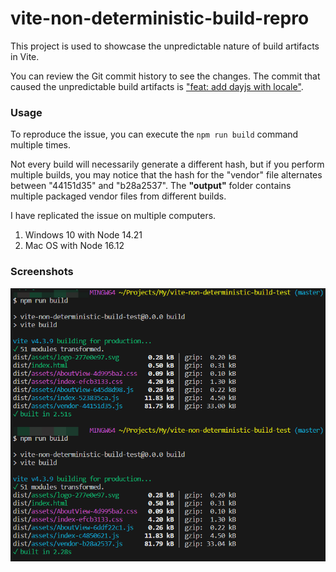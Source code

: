 # vite-non-deterministic-build-repro

This project is used to showcase the unpredictable nature of build artifacts in Vite.

You can review the Git commit history to see the changes. The commit that caused the unpredictable build artifacts is ["feat: add dayjs with locale"](https://github.com/ttionya/vite-non-deterministic-build-test/commit/9d84636aeb05ecbb8124e7d3e16107b1698354a4).

### Usage

To reproduce the issue, you can execute the `npm run build` command multiple times.

Not every build will necessarily generate a different hash, but if you perform multiple builds, you may notice that the hash for the "vendor" file alternates between "44151d35" and "b28a2537". The **"output"** folder contains multiple packaged vendor files from different builds.

I have replicated the issue on multiple computers.

1. Windows 10 with Node 14.21
2. Mac OS with Node 16.12

### Screenshots

![screenshots](/screenshots/screenshots.png)
